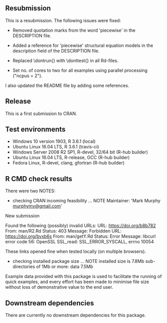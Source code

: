 ## Resubmission
This is a resubmission. The following issues were fixed:

* Removed quotation marks from the word 'piecewise' in the DESCRIPTION file.

* Added a reference for 'piecewise' structural equation models in the
description field of the DESCRIPTION file.

* Replaced \dontrun{} with \donttest{} in all Rd-files.

* Set no. of cores to two for all examples using parallel processing ("ncpus =
2").

I also updated the README file by adding some references.

## Release
This is a first submission to CRAN.

## Test environments
* Windows 10 version 1903, R 3.6.1 (local)
* Ubuntu Linux 16.04 LTS, R 3.6.1 (travis-ci)
* Windows Server 2008 R2 SP1, R-devel, 32/64 bit (R-hub builder)
* Ubuntu Linux 16.04 LTS, R-release, GCC (R-hub builder)
* Fedora Linux, R-devel, clang, gfortran (R-hub builder)

## R CMD check results
There were two NOTES:

* checking CRAN incoming feasibility ... NOTE
Maintainer: 'Mark Murphy <murphymv@gmail.com>'

New submission

Found the following (possibly) invalid URLs:
  URL: https://doi.org/b8b782
    From: man/R2.Rd
    Status: 403
    Message: Forbidden
  URL: https://doi.org/bvxb6s
    From: man/getY.Rd
    Status: Error
    Message: libcurl error code 56:
      	OpenSSL SSL_read: SSL_ERROR_SYSCALL, errno 10054

These links opened fine when tested locally (on multiple browsers).

* checking installed package size ... NOTE
  installed size is  7.8Mb
  sub-directories of 1Mb or more:
    data   7.5Mb

Example data provided with this package is used to facilitate the running of
quick examples, and every effort has been made to minimise file size without
loss of demonstrative value to the end user.

## Downstream dependencies
There are currently no downstream dependencies for this package.
